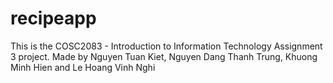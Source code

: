 # recipeapp
This is the COSC2083 - Introduction to Information Technology Assignment 3 project.
Made by Nguyen Tuan Kiet, Nguyen Dang Thanh Trung, Khuong Minh Hien and Le Hoang Vinh Nghi
